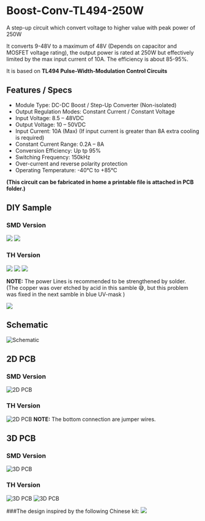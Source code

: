 # Boost-Conv-TL494-250W
 A step-up circuit which convert voltage to higher value with peak power of 250W

It converts 9-48V to a maximum of 48V (Depends on capacitor and MOSFET voltage rating), the output power is rated at 250W but effectively limited by the max input current of 10A. The efficiency is about 85-95%.

It is based on **TL494 Pulse-Width-Modulation Control Circuits**

## Features / Specs

* Module Type: DC-DC Boost / Step-Up Converter (Non-isolated)
* Output Regulation Modes: Constant Current / Constant Voltage
* Input Voltage: 8.5 – 48VDC
* Output Voltage: 10 – 50VDC
* Input Current: 10A (Max) (If input current is greater than 8A extra cooling is   required)
* Constant Current Range: 0.2A – 8A
* Conversion Efficiency: Up tp 95%
* Switching Frequency: 150kHz
* Over-current and reverse polarity protection
* Operating Temperature: -40℃ to +85℃

**(This circuit can be fabricated in home a printable file is attached in PCB folder.)**

## DIY Sample
### SMD Version
![](https://github.com/AhmedHafez2000/Boost-Conv-TL494-250W/blob/main/Photos/IMG_1.jpg?raw=true)
![](https://github.com/AhmedHafez2000/Boost-Conv-TL494-250W/blob/main/Photos/IMG_4.jpg?raw=true)

### TH Version
![](https://github.com/AhmedHafez2000/Boost-Conv-TL494-250W/blob/main/Photos/IMG_5.jpg?raw=true)
![](https://github.com/AhmedHafez2000/Boost-Conv-TL494-250W/blob/main/Photos/IMG_6.jpg?raw=true)
![](https://github.com/AhmedHafez2000/Boost-Conv-TL494-250W/blob/main/Photos/IMG_8.jpg?raw=true)

**NOTE:** The power Lines is recommended to be strengthened by solder.
 (The copper was over etched by acid in this samble :sweat_smile:, but this problem was fixed in the next samble in blue UV-mask )

![](https://github.com/AhmedHafez2000/Boost-Conv-TL494-250W/blob/main/Photos/IMG_9.jpg?raw=true)

## Schematic
![Schematic](https://github.com/AhmedHafez2000/Boost-Conv-TL494-250W/blob/main/Schematic/Boost_Conv_SMD_TL494_250W_Sch.png?raw=true)

## 2D PCB
### SMD Version
![2D PCB](https://github.com/AhmedHafez2000/Boost-Conv-TL494-250W/blob/main/PCB/2D-Top.png?raw=true)

### TH Version
![2D PCB](https://github.com/AhmedHafez2000/Boost-Conv-TL494-250W/blob/main/PCB/2D-Top_TH.png?raw=true)
**NOTE:** The bottom connection are jumper wires.

## 3D PCB
### SMD Version
![3D PCB](https://github.com/AhmedHafez2000/Boost-Conv-TL494-250W/blob/main/PCB/3D-Top.png?raw=true)


### TH Version
![3D PCB](https://github.com/AhmedHafez2000/Boost-Conv-TL494-250W/blob/main/PCB/3D-Top_TH.png?raw=true)
![3D PCB](https://github.com/AhmedHafez2000/Boost-Conv-TL494-250W/blob/main/PCB/3D-Bot.png?raw=true)


###The design inspired by the following Chinese kit:
![](https://github.com/AhmedHafez2000/Boost-Conv-TL494-250W/blob/main/Photos/IMG_0.jpg?raw=true)